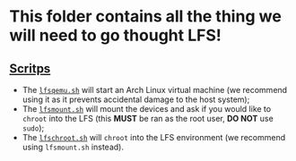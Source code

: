# This folder contains all the thing we will need to go thought LFS!

## [Scritps](scripts)

- The [`lfsqemu.sh`](scripts/lfsqemu.sh) will start an Arch Linux virtual machine (we recommend using it as it prevents accidental damage to the host system);
- The [`lfsmount.sh`](scripts/lfsmount.sh) will mount the devices and ask if you would like to `chroot` into the LFS (this **MUST** be ran as the root user, **DO NOT** use `sudo`);
- The [`lfschroot.sh`](scripts/lfschroot.sh) will `chroot` into the LFS environment (we recommend using `lfsmount.sh` instead).

